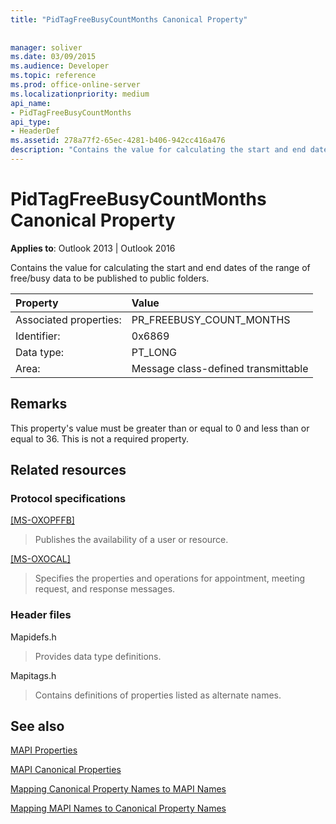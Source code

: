 ```yaml
---
title: "PidTagFreeBusyCountMonths Canonical Property"
 
 
manager: soliver
ms.date: 03/09/2015
ms.audience: Developer
ms.topic: reference
ms.prod: office-online-server
ms.localizationpriority: medium
api_name:
- PidTagFreeBusyCountMonths
api_type:
- HeaderDef
ms.assetid: 278a77f2-65ec-4281-b406-942cc416a476
description: "Contains the value for calculating the start and end dates of the range of free/busy data to be published to public folders."
---
```


# PidTagFreeBusyCountMonths Canonical Property

  
  
**Applies to**: Outlook 2013 | Outlook 2016 
  
Contains the value for calculating the start and end dates of the range of free/busy data to be published to public folders.
  
|Property |Value |
|:-----|:-----|
|Associated properties:  <br/> |PR_FREEBUSY_COUNT_MONTHS  <br/> |
|Identifier:  <br/> |0x6869  <br/> |
|Data type:  <br/> |PT_LONG  <br/> |
|Area:  <br/> |Message class-defined transmittable  <br/> |
   
## Remarks

This property's value must be greater than or equal to 0 and less than or equal to 36. This is not a required property.
  
## Related resources

### Protocol specifications

[[MS-OXOPFFB]](https://msdn.microsoft.com/library/1a527299-7211-4d27-a74c-b69bd0746320%28Office.15%29.aspx)
  
> Publishes the availability of a user or resource.
    
[[MS-OXOCAL]](https://msdn.microsoft.com/library/09861fde-c8e4-4028-9346-e7c214cfdba1%28Office.15%29.aspx)
  
> Specifies the properties and operations for appointment, meeting request, and response messages.
    
### Header files

Mapidefs.h
  
> Provides data type definitions.
    
Mapitags.h
  
> Contains definitions of properties listed as alternate names.
    
## See also



[MAPI Properties](mapi-properties.md)
  
[MAPI Canonical Properties](mapi-canonical-properties.md)
  
[Mapping Canonical Property Names to MAPI Names](mapping-canonical-property-names-to-mapi-names.md)
  
[Mapping MAPI Names to Canonical Property Names](mapping-mapi-names-to-canonical-property-names.md)

